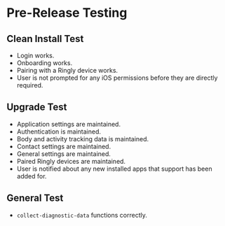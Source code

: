 # Pre-Release Testing
## Clean Install Test
- Login works.
- Onboarding works.
- Pairing with a Ringly device works.
- User is not prompted for any iOS permissions before they are directly required.

## Upgrade Test
- Application settings are maintained.
- Authentication is maintained.
- Body and activity tracking data is maintained.
- Contact settings are maintained.
- General settings are maintained.
- Paired Ringly devices are maintained.
- User is notified about any new installed apps that support has been added for.

## General Test
- `collect-diagnostic-data` functions correctly.
